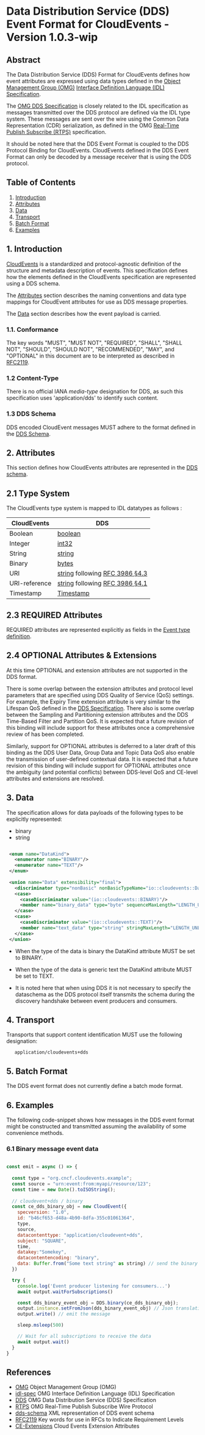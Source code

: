 # Data Distribution Service (DDS) Event Format for CloudEvents - Version 1.0.3-wip

## Abstract

The Data Distribution Service (DDS) Format for CloudEvents defines how event
attributes are expressed using data types defined in the [Object Management
Group (OMG)][omg] [Interface Definition Language (IDL) Specification][idl-spec].

The [OMG DDS Specification][dds-spec] is closely related to the IDL specification as
messages transmitted over the DDS protocol are defined via the IDL type system.
These messages are sent over the wire using the Common Data Representation (CDR)
serialization, as defined in the OMG [Real-Time Publish Subscribe (RTPS)][rtps]
specification.

It should be noted here that the DDS Event Format is coupled to the DDS Protocol
Binding for CloudEvents. CloudEvents defined in the DDS Event Format can only be
decoded by a message receiver that is using the DDS protocol.  

## Table of Contents

1. [Introduction](#1-introduction)
2. [Attributes](#2-attributes)
3. [Data](#3-data)
4. [Transport](#4-transport)
5. [Batch Format](#5-batch-format)
6. [Examples](#6-examples)

## 1. Introduction

[CloudEvents][ce] is a standardized and protocol-agnostic definition of the
structure and metadata description of events. This specification defines how the
elements defined in the CloudEvents specification are represented using a DDS
schema.

The [Attributes](#2-attributes) section describes the naming conventions and
data type mappings for CloudEvent attributes for use as DDS message
properties.

The [Data](#3-data) section describes how the event payload is carried.

### 1.1. Conformance

The key words "MUST", "MUST NOT", "REQUIRED", "SHALL", "SHALL NOT", "SHOULD",
"SHOULD NOT", "RECOMMENDED", "MAY", and "OPTIONAL" in this document are to be
interpreted as described in [RFC2119][rfc2119].

### 1.2 Content-Type

There is no official IANA *media-type* designation for DDS, as such this
specification uses 'application/dds' to identify such content.

### 1.3 DDS Schema  

DDS encoded CloudEvent messages MUST adhere to the format defined in the [DDS Schema][dds-schema].

## 2. Attributes

This section defines how CloudEvents attributes are represented in the [DDS schema][dds-schema].

## 2.1 Type System

The CloudEvents type system is mapped to IDL datatypes as follows :

| CloudEvents   | DDS |
| ------------- | ---------------------------------------------------------------------- |
| Boolean       | [boolean][dds-schema] |
| Integer       | [int32][dds-schema] |
| String        | [string][dds-schema] |
| Binary        | [bytes][dds-schema] |
| URI           | [string][dds-schema] following [RFC 3986 §4.3][rfc3986-section43]|
| URI-reference | [string][dds-schema] following [RFC 3986 §4.1][rfc3986-section41] |
| Timestamp     | [Timestamp][dds-schema]  |

## 2.3 REQUIRED Attributes

REQUIRED attributes are represented explicitly as fields in the [Event type definition][dds-schema].

## 2.4 OPTIONAL Attributes & Extensions

At this time OPTIONAL and extension attributes are not supported in the DDS format.  

There is some overlap between the extension attributes and protocol level parameters
that are specified using DDS Quality of Service (QoS) settings. For example, the
Expiry Time extension attribute is very similar to the Lifespan QoS defined in the
[DDS Specification][dds-spec]. There also is some overlap between the Sampling and
Partitioning extension attributes and the DDS Time-Based Filter and Partition QoS.
It is expected that a future revision of this binding will include support for these
attributes once a comprehensive review of has been completed.

Similarly, support for OPTIONAL attributes is deferred to a later draft of this binding as
the DDS User Data, Group Data and Topic Data QoS also enable the transmission of
user-defined contextual data. It is expected that a future revision of this binding will
include support for OPTIONAL attributes once the ambiguity (and potential conflicts)
between DDS-level QoS and CE-level attributes and extensions are resolved.

## 3. Data

The specification allows for data payloads of the following types to be explicitly represented:

* binary
* string

```xml

 <enum name="DataKind">
   <enumerator name="BINARY"/>
   <enumerator name="TEXT"/>
 </enum>
	  
 <union name="Data" extensibility="final">
   <discriminator type="nonBasic" nonBasicTypeName="io::cloudevents::DataKind"/>
   <case>
     <caseDiscriminator value="(io::cloudevents::BINARY)"/>
     <member name="binary_data" type="byte" sequenceMaxLength="LENGTH_UNLIMITED"/>
   </case>
   <case>
     <caseDiscriminator value="(io::cloudevents::TEXT)"/>
     <member name="text_data" type="string" stringMaxLength="LENGTH_UNLIMITED"/>
   </case>
 </union>
```

* When the type of the data is binary the DataKind attribute MUST be set to BINARY.
* When the type of the data is generic text the DataKind attribute MUST be set to TEXT.

* It is noted here that when using DDS it is not necessary to specify the dataschema
as the DDS protocol itself transmits the schema during the discovery handshake
between event producers and consumers.

## 4. Transport

Transports that support content identification MUST use the following designation:

```text
   application/cloudevents+dds
```

## 5. Batch Format

The DDS event format does not currently define a batch mode format.

## 6. Examples

The following code-snippet shows how messages in the DDS event format might
be constructed and transmitted assuming the availability of some convenience
methods.

### 6.1 Binary message event data

```javascript

const emit = async () => {
  
  const type = "org.cncf.cloudevents.example";
  const source = "urn:event:from:myapi/resource/123";
  const time = new Date().toISOString();
  
  // cloudevent+dds / binary
  const ce_dds_binary_obj = new CloudEvent({
    specversion: "1.0",
    id: "b46cf653-d48a-4b90-8dfa-355c01061364",
    type,
    source,
    datacontenttype: "application/cloudevent+dds",
    subject: "SQUARE",
    time,
    datakey:"Somekey",
    datacontentencoding: "binary",
    data: Buffer.from("Some text string" as string) // send the binary representation of a string
  })

  try {
    console.log('Event producer listening for consumers...')
    await output.waitForSubscriptions()

    const dds_binary_event_obj = DDS.binary(ce_dds_binary_obj);
    output.instance.setFromJson(dds_binary_event_obj) // Json translation needed for the DDS JS API
    output.write() // emit the message

    sleep.msleep(500)

    // Wait for all subscriptions to receive the data
    await output.wait()
  }
}

```

## References
- [OMG][omg] Object Management Group (OMG)
- [idl-spec] OMG Interface Definition Language (IDL) Specification 
- [DDS][dds-spec] OMG Data Distribution Service (DDS) Specification
- [RTPS][rtps] OMG Real-Time Publish Subscribe Wire Protocol
- [dds-schema] XML representation of DDS event schema
- [RFC2119][rfc2119] Key words for use in RFCs to Indicate Requirement Levels
- [CE-Extensions][ce-extensions] Cloud Events Extension Attributes 

[ce]: ../spec.md
[omg]: https://www.omg.org/
[idl-spec]: https://www.omg.org/spec/IDL/4.2/PDF
[dds-spec]: https://www.omg.org/spec/DDS/1.4/PDF
[rtps]: https://www.omg.org/spec/DDSI-RTPS/2.3/PDF
[dds-schema]: ./dds-cloudevent.xml
[ce-types]: ../spec.md#type-system
[ce-extensions]: ..//documented-extensions.md
[rfc2119]: https://tools.ietf.org/html/rfc2119
[rfc3986-section41]: https://tools.ietf.org/html/rfc3986#section-4.1
[rfc3986-section43]: https://tools.ietf.org/html/rfc3986#section-4.3
[rfc3339]: https://tools.ietf.org/html/rfc3339

